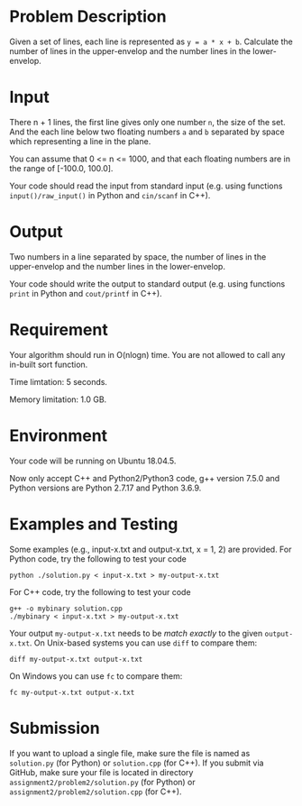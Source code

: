 # Problem Description

Given a set of lines, each line is represented as `y = a * x + b`. Calculate the number of lines in the upper-envelop and the number lines in the lower-envelop.

# Input

There n + 1 lines, the first line gives only one number `n`, the size of the set. And the each line below two floating numbers `a` and `b` separated by space which representing a line in the plane.

You can assume that 0 <= n <= 1000, and that each floating numbers
are in the range of [-100.0, 100.0]. 

Your code should read the input from standard input (e.g. 
using functions `input()/raw_input()` in Python and `cin/scanf` in C++).

# Output

Two numbers in a line separated by space, the number of lines in the upper-envelop and the number lines in the lower-envelop.


Your code should write the output to standard output (e.g. using functions `print` in Python and `cout/printf` in C++).

# Requirement

Your algorithm should run in O(nlogn) time. You are not allowed to call any in-built sort function.

Time limtation: 5 seconds.

Memory limitation: 1.0 GB.

# Environment

Your code will be running on Ubuntu 18.04.5.

Now only accept C++ and Python2/Python3 code, g++ version 7.5.0 and Python versions are Python 2.7.17 and Python 3.6.9.

# Examples and Testing

Some examples (e.g., input-x.txt and output-x.txt, x = 1, 2) are provided. 
For Python code, try the following to test your code
```
python ./solution.py < input-x.txt > my-output-x.txt
```
For C++ code, try the following to test your code
```
g++ -o mybinary solution.cpp
./mybinary < input-x.txt > my-output-x.txt
```

Your output `my-output-x.txt` needs to be *match exactly* to the given `output-x.txt`.
On Unix-based systems you can use `diff` to compare them:
```
diff my-output-x.txt output-x.txt
```
On Windows you can use `fc` to compare them:
```
fc my-output-x.txt output-x.txt
```

# Submission

If you want to upload a single file, make sure the file is named as `solution.py` (for Python) or `solution.cpp` (for C++).
If you submit via GitHub, make sure your file is located in directory `assignment2/problem2/solution.py` (for Python) or `assignment2/problem2/solution.cpp` (for C++).

